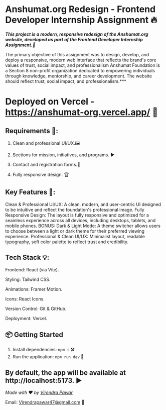 # Anshumat.org Redesign - Frontend Developer Internship Assignment 🔥
***This project is a modern, responsive redesign of the Anshumat.org website, developed as part of the Frontend Developer Internship Assignment.🌟***

The primary objective of this assignment was to design, develop, and deploy a responsive, modern web interface that reflects the brand's core values of trust, social impact, and professionalism
Anshumat Foundation is a Section 8 non-profit organization dedicated to empowering individuals through knowledge, mentorship, and career development. The website should reflect trust, social impact, and professionalism.***

# Deployed on Vercel - https://anshumat-org.vercel.app/ 🚀


## Requirements 🌌:

1. Clean and professional UI/UX.🖼️

2. Sections for mission, initiatives, and programs. ▶️

3. Contact and registration forms.📝

4. Fully responsive design. 🏆

## Key Features 🤖:
Clean & Professional UI/UX: A clean, modern, and user-centric UI designed to be intuitive and reflect the foundation's professional image.
Fully Responsive Design: The layout is fully responsive and optimized for a seamless experience across all devices, including desktops, tablets, and mobile phones.
BONUS: Dark & Light Mode: A theme switcher allows users to choose between a light or dark theme for their preferred viewing experience.
Professional & Clean UI/UX: Minimalist layout, readable typography, soft color palette to reflect trust and credibility.

## Tech Stack 💡:
Frontend: React (via Vite).

Styling: Tailwind CSS.

Animations: Framer Motion.

Icons: React Icons.

Version Control: Git & GitHub.

Deployment: Vercel.

## 📦 Getting Started

 1. Install dependencies: `npm i` 🛠
 2. Run the application: `npm run dev` 🚀

## By default, the app will be available at http://localhost:5173. ▶️

_Made with ❤️ by [Virendra Pawar](https://github.com/virendrap1516)_

Email: Virendrapawar47@gmail.com 📧
